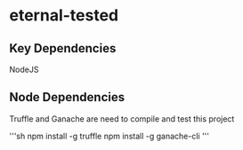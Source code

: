 # eternal-tested

## Key Dependencies

NodeJS

## Node Dependencies

Truffle and Ganache are need to compile and test this project

'''sh
npm install -g truffle
npm install -g ganache-cli
'''
